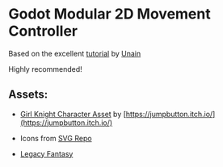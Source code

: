# Godot Modular 2D Movement Controller

Based on the excellent [tutorial](https://www.youtube.com/watch?v=yzbxoZFsU2Y&t=684s) 
by [Unain](https://www.youtube.com/@Unain)


Highly recommended!


## Assets:

- [Girl Knight Character Asset](https://jumpbutton.itch.io/girlknightasset) by [https://jumpbutton.itch.io/](https://jumpbutton.itch.io/)
    
- Icons from [SVG Repo](https://www.svgrepo.com/)

- [Legacy Fantasy](https://anokolisa.itch.io/sidescroller-pixelart-sprites-asset-pack-forest-16x16)
